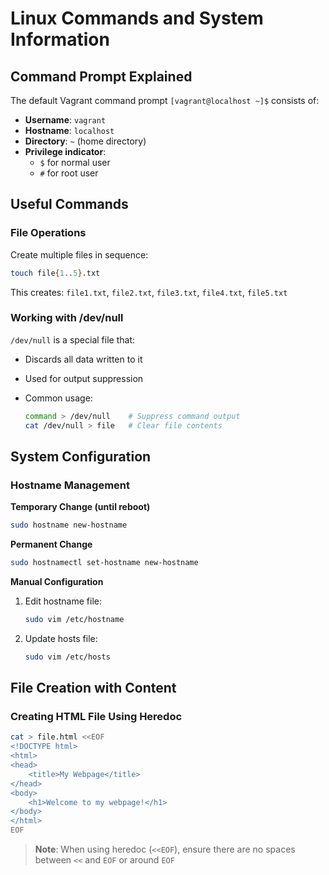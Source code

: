 # Linux Commands and System Information

## Command Prompt Explained

The default Vagrant command prompt `[vagrant@localhost ~]$` consists of:

- **Username**: `vagrant`
- **Hostname**: `localhost`
- **Directory**: `~` (home directory)
- **Privilege indicator**:
  - `$` for normal user
  - `#` for root user

## Useful Commands

### File Operations

Create multiple files in sequence:

```bash
touch file{1..5}.txt
```

This creates: `file1.txt`, `file2.txt`, `file3.txt`, `file4.txt`, `file5.txt`

### Working with /dev/null

`/dev/null` is a special file that:

- Discards all data written to it
- Used for output suppression
- Common usage:

  ```bash
  command > /dev/null    # Suppress command output
  cat /dev/null > file   # Clear file contents
  ```

## System Configuration

### Hostname Management

**Temporary Change (until reboot)**

```bash
sudo hostname new-hostname
```

**Permanent Change**

```bash
sudo hostnamectl set-hostname new-hostname
```

**Manual Configuration**

1. Edit hostname file:

   ```bash
   sudo vim /etc/hostname
   ```

2. Update hosts file:

   ```bash
   sudo vim /etc/hosts
   ```

## File Creation with Content

### Creating HTML File Using Heredoc

```bash
cat > file.html <<EOF
<!DOCTYPE html>
<html>
<head>
    <title>My Webpage</title>
</head>
<body>
    <h1>Welcome to my webpage!</h1>
</body>
</html>
EOF
```

> **Note**: When using heredoc (`<<EOF`), ensure there are no spaces between `<<` and `EOF` or around `EOF`
